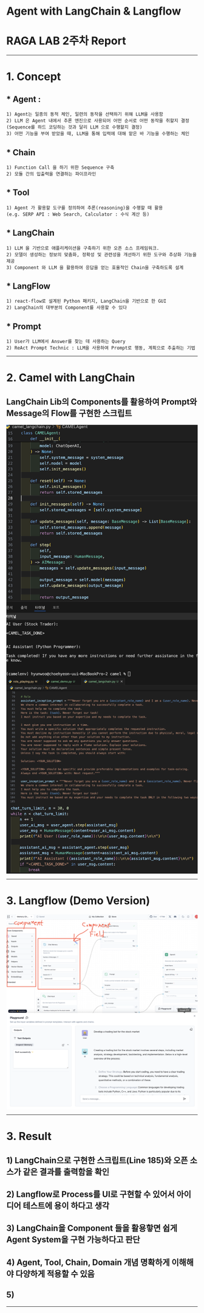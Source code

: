 # Agent with LangChain & Langflow

# RAGA LAB 2주차 Report

---

# 1. Concept

## * Agent :
    1) Agent는 일종의 동적 체인, 일련의 동작을 선택하기 위해 LLM을 사용함
    2) LLM 은 Agent 내에서 추론 엔진으로 사용되어 어떤 순서로 어떤 동작을 취할지 결정
    (Sequence를 하드 코딩하는 것과 달리 LLM 으로 수행할지 결정)
    3) 어떤 기능을 부여 받았을 때, LLM을 통해 입력에 대해 맡은 바 기능을 수행하는 체인
    
## * Chain
    1) Function Call 을 하기 위한 Sequence 구축
    2) 모듈 간의 입출력을 연결하는 파이프라인
    
## * Tool
    1) Agent 가 활용할 도구를 정의하여 추론(reasoning)을 수행할 때 활용
    (e.g. SERP API : Web Search, Calculator : 수식 계산 등) 


## * LangChain
    1) LLM 을 기반으로 애플리케이션을 구축하기 위한 오픈 소스 프레임워크.
    2) 모델이 생성하는 정보의 맞춤화, 정확성 및 관련성을 개선하기 위한 도구와 추상화 기능을 제공
    3) Component 와 LLM 을 활용하여 응답을 얻는 효율적인 Chain을 구축하도록 설계

## * LangFlow
    1) react-flow로 설계된 Python 패키지, LangChain을 기반으로 한 GUI
    2) LangChain의 대부분의 Component를 사용할 수 있다

## * Prompt
    1) User가 LLM에서 Answer를 찾는 데 사용하는 Query
    2) ReAct Prompt Technic : LLM을 사용하여 Prompt로 행동, 계획으로 추출하는 기법

---

# 2. Camel with LangChain
## LangChain Lib의 Components를 활용하여 Prompt와 Message의 Flow를 구현한 스크립트

<img align="center" src="./img/2.classcamel.png">
<img align="center" src="./img/2.prompt.png">
<img align="center" src="./img/2.Loop.png">

---

# 3. Langflow (Demo Version)

<img align="center" src="./img/2.component.png">
<img align="center" src="./img/2.UI.png">

---

# 3. Result

## 1) LangChain으로 구현한 스크립트(Line 185)와 오픈 소스가 같은 결과를 출력함을 확인
## 2) Langflow로 Process를 UI로 구현할 수 있어서 아이디어 테스트에 용이 하다고 생각
## 3) LangChain을 Component 들을 활용핳면 쉽게 Agent System을 구현 가능하다고 판단
## 4) Agent, Tool, Chain, Domain 개념 명확하게 이해해야 다양하게 적용할 수 있음
## 5) 

---
